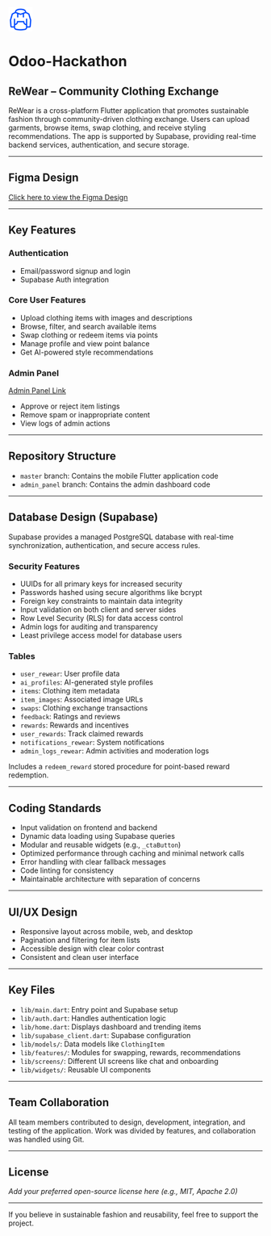 ![ReWear Logo](https://github.com/JahnviAghera/Odoo-Hackathon/blob/89622941f168e3666a01fcf4d1554793c2384fc5/logo.png)

# Odoo-Hackathon  
## ReWear – Community Clothing Exchange

ReWear is a cross-platform Flutter application that promotes sustainable fashion through community-driven clothing exchange. Users can upload garments, browse items, swap clothing, and receive styling recommendations. The app is supported by Supabase, providing real-time backend services, authentication, and secure storage.

---

## Figma Design  
[Click here to view the Figma Design](https://www.figma.com/design/o2zAh6YwHHJsjGRa7a9N0P/Untitled?t=U34MP37HOgPu9FGG-1)

---

## Key Features

### Authentication  
- Email/password signup and login  
- Supabase Auth integration

### Core User Features  
- Upload clothing items with images and descriptions  
- Browse, filter, and search available items  
- Swap clothing or redeem items via points  
- Manage profile and view point balance  
- Get AI-powered style recommendations

### Admin Panel  
[Admin Panel Link](https://rewearadmin.netlify.app/)
- Approve or reject item listings  
- Remove spam or inappropriate content  
- View logs of admin actions

---

## Repository Structure

- `master` branch: Contains the mobile Flutter application code  
- `admin_panel` branch: Contains the admin dashboard code  

---

## Database Design (Supabase)

Supabase provides a managed PostgreSQL database with real-time synchronization, authentication, and secure access rules.

### Security Features

- UUIDs for all primary keys for increased security  
- Passwords hashed using secure algorithms like bcrypt  
- Foreign key constraints to maintain data integrity  
- Input validation on both client and server sides  
- Row Level Security (RLS) for data access control  
- Admin logs for auditing and transparency  
- Least privilege access model for database users

### Tables

- `user_rewear`: User profile data  
- `ai_profiles`: AI-generated style profiles  
- `items`: Clothing item metadata  
- `item_images`: Associated image URLs  
- `swaps`: Clothing exchange transactions  
- `feedback`: Ratings and reviews  
- `rewards`: Rewards and incentives  
- `user_rewards`: Track claimed rewards  
- `notifications_rewear`: System notifications  
- `admin_logs_rewear`: Admin activities and moderation logs  

Includes a `redeem_reward` stored procedure for point-based reward redemption.

---

## Coding Standards

- Input validation on frontend and backend  
- Dynamic data loading using Supabase queries  
- Modular and reusable widgets (e.g., `_ctaButton`)  
- Optimized performance through caching and minimal network calls  
- Error handling with clear fallback messages  
- Code linting for consistency  
- Maintainable architecture with separation of concerns

---

## UI/UX Design

- Responsive layout across mobile, web, and desktop  
- Pagination and filtering for item lists  
- Accessible design with clear color contrast  
- Consistent and clean user interface  

---

## Key Files

- `lib/main.dart`: Entry point and Supabase setup  
- `lib/auth.dart`: Handles authentication logic  
- `lib/home.dart`: Displays dashboard and trending items  
- `lib/supabase_client.dart`: Supabase configuration  
- `lib/models/`: Data models like `ClothingItem`  
- `lib/features/`: Modules for swapping, rewards, recommendations  
- `lib/screens/`: Different UI screens like chat and onboarding  
- `lib/widgets/`: Reusable UI components

---

## Team Collaboration

All team members contributed to design, development, integration, and testing of the application. Work was divided by features, and collaboration was handled using Git.

---

## License

*Add your preferred open-source license here (e.g., MIT, Apache 2.0)*

---

If you believe in sustainable fashion and reusability, feel free to support the project.
